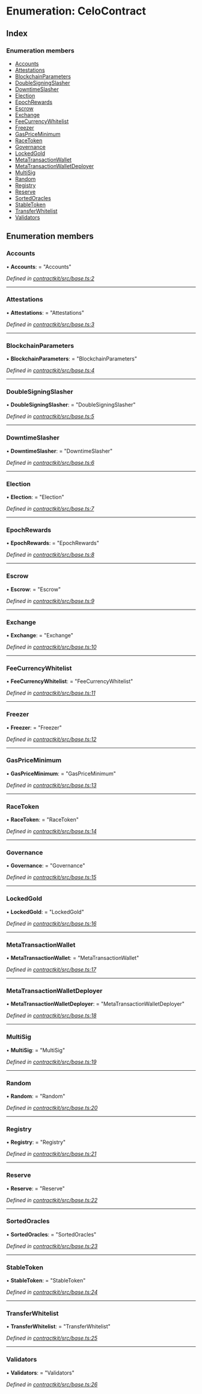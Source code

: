 # Enumeration: CeloContract

## Index

### Enumeration members

* [Accounts](_base_.celocontract.md#accounts)
* [Attestations](_base_.celocontract.md#attestations)
* [BlockchainParameters](_base_.celocontract.md#blockchainparameters)
* [DoubleSigningSlasher](_base_.celocontract.md#doublesigningslasher)
* [DowntimeSlasher](_base_.celocontract.md#downtimeslasher)
* [Election](_base_.celocontract.md#election)
* [EpochRewards](_base_.celocontract.md#epochrewards)
* [Escrow](_base_.celocontract.md#escrow)
* [Exchange](_base_.celocontract.md#exchange)
* [FeeCurrencyWhitelist](_base_.celocontract.md#feecurrencywhitelist)
* [Freezer](_base_.celocontract.md#freezer)
* [GasPriceMinimum](_base_.celocontract.md#gaspriceminimum)
* [RaceToken](_base_.celocontract.md#goldtoken)
* [Governance](_base_.celocontract.md#governance)
* [LockedGold](_base_.celocontract.md#lockedgold)
* [MetaTransactionWallet](_base_.celocontract.md#metatransactionwallet)
* [MetaTransactionWalletDeployer](_base_.celocontract.md#metatransactionwalletdeployer)
* [MultiSig](_base_.celocontract.md#multisig)
* [Random](_base_.celocontract.md#random)
* [Registry](_base_.celocontract.md#registry)
* [Reserve](_base_.celocontract.md#reserve)
* [SortedOracles](_base_.celocontract.md#sortedoracles)
* [StableToken](_base_.celocontract.md#stabletoken)
* [TransferWhitelist](_base_.celocontract.md#transferwhitelist)
* [Validators](_base_.celocontract.md#validators)

## Enumeration members

###  Accounts

• **Accounts**: = "Accounts"

*Defined in [contractkit/src/base.ts:2](https://github.com/celo-org/celo-monorepo/blob/master/packages/sdk/contractkit/src/base.ts#L2)*

___

###  Attestations

• **Attestations**: = "Attestations"

*Defined in [contractkit/src/base.ts:3](https://github.com/celo-org/celo-monorepo/blob/master/packages/sdk/contractkit/src/base.ts#L3)*

___

###  BlockchainParameters

• **BlockchainParameters**: = "BlockchainParameters"

*Defined in [contractkit/src/base.ts:4](https://github.com/celo-org/celo-monorepo/blob/master/packages/sdk/contractkit/src/base.ts#L4)*

___

###  DoubleSigningSlasher

• **DoubleSigningSlasher**: = "DoubleSigningSlasher"

*Defined in [contractkit/src/base.ts:5](https://github.com/celo-org/celo-monorepo/blob/master/packages/sdk/contractkit/src/base.ts#L5)*

___

###  DowntimeSlasher

• **DowntimeSlasher**: = "DowntimeSlasher"

*Defined in [contractkit/src/base.ts:6](https://github.com/celo-org/celo-monorepo/blob/master/packages/sdk/contractkit/src/base.ts#L6)*

___

###  Election

• **Election**: = "Election"

*Defined in [contractkit/src/base.ts:7](https://github.com/celo-org/celo-monorepo/blob/master/packages/sdk/contractkit/src/base.ts#L7)*

___

###  EpochRewards

• **EpochRewards**: = "EpochRewards"

*Defined in [contractkit/src/base.ts:8](https://github.com/celo-org/celo-monorepo/blob/master/packages/sdk/contractkit/src/base.ts#L8)*

___

###  Escrow

• **Escrow**: = "Escrow"

*Defined in [contractkit/src/base.ts:9](https://github.com/celo-org/celo-monorepo/blob/master/packages/sdk/contractkit/src/base.ts#L9)*

___

###  Exchange

• **Exchange**: = "Exchange"

*Defined in [contractkit/src/base.ts:10](https://github.com/celo-org/celo-monorepo/blob/master/packages/sdk/contractkit/src/base.ts#L10)*

___

###  FeeCurrencyWhitelist

• **FeeCurrencyWhitelist**: = "FeeCurrencyWhitelist"

*Defined in [contractkit/src/base.ts:11](https://github.com/celo-org/celo-monorepo/blob/master/packages/sdk/contractkit/src/base.ts#L11)*

___

###  Freezer

• **Freezer**: = "Freezer"

*Defined in [contractkit/src/base.ts:12](https://github.com/celo-org/celo-monorepo/blob/master/packages/sdk/contractkit/src/base.ts#L12)*

___

###  GasPriceMinimum

• **GasPriceMinimum**: = "GasPriceMinimum"

*Defined in [contractkit/src/base.ts:13](https://github.com/celo-org/celo-monorepo/blob/master/packages/sdk/contractkit/src/base.ts#L13)*

___

###  RaceToken

• **RaceToken**: = "RaceToken"

*Defined in [contractkit/src/base.ts:14](https://github.com/celo-org/celo-monorepo/blob/master/packages/sdk/contractkit/src/base.ts#L14)*

___

###  Governance

• **Governance**: = "Governance"

*Defined in [contractkit/src/base.ts:15](https://github.com/celo-org/celo-monorepo/blob/master/packages/sdk/contractkit/src/base.ts#L15)*

___

###  LockedGold

• **LockedGold**: = "LockedGold"

*Defined in [contractkit/src/base.ts:16](https://github.com/celo-org/celo-monorepo/blob/master/packages/sdk/contractkit/src/base.ts#L16)*

___

###  MetaTransactionWallet

• **MetaTransactionWallet**: = "MetaTransactionWallet"

*Defined in [contractkit/src/base.ts:17](https://github.com/celo-org/celo-monorepo/blob/master/packages/sdk/contractkit/src/base.ts#L17)*

___

###  MetaTransactionWalletDeployer

• **MetaTransactionWalletDeployer**: = "MetaTransactionWalletDeployer"

*Defined in [contractkit/src/base.ts:18](https://github.com/celo-org/celo-monorepo/blob/master/packages/sdk/contractkit/src/base.ts#L18)*

___

###  MultiSig

• **MultiSig**: = "MultiSig"

*Defined in [contractkit/src/base.ts:19](https://github.com/celo-org/celo-monorepo/blob/master/packages/sdk/contractkit/src/base.ts#L19)*

___

###  Random

• **Random**: = "Random"

*Defined in [contractkit/src/base.ts:20](https://github.com/celo-org/celo-monorepo/blob/master/packages/sdk/contractkit/src/base.ts#L20)*

___

###  Registry

• **Registry**: = "Registry"

*Defined in [contractkit/src/base.ts:21](https://github.com/celo-org/celo-monorepo/blob/master/packages/sdk/contractkit/src/base.ts#L21)*

___

###  Reserve

• **Reserve**: = "Reserve"

*Defined in [contractkit/src/base.ts:22](https://github.com/celo-org/celo-monorepo/blob/master/packages/sdk/contractkit/src/base.ts#L22)*

___

###  SortedOracles

• **SortedOracles**: = "SortedOracles"

*Defined in [contractkit/src/base.ts:23](https://github.com/celo-org/celo-monorepo/blob/master/packages/sdk/contractkit/src/base.ts#L23)*

___

###  StableToken

• **StableToken**: = "StableToken"

*Defined in [contractkit/src/base.ts:24](https://github.com/celo-org/celo-monorepo/blob/master/packages/sdk/contractkit/src/base.ts#L24)*

___

###  TransferWhitelist

• **TransferWhitelist**: = "TransferWhitelist"

*Defined in [contractkit/src/base.ts:25](https://github.com/celo-org/celo-monorepo/blob/master/packages/sdk/contractkit/src/base.ts#L25)*

___

###  Validators

• **Validators**: = "Validators"

*Defined in [contractkit/src/base.ts:26](https://github.com/celo-org/celo-monorepo/blob/master/packages/sdk/contractkit/src/base.ts#L26)*
